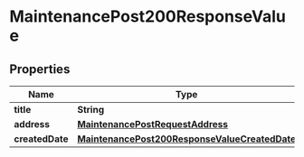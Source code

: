 

# MaintenancePost200ResponseValue


## Properties

| Name | Type | Description | Notes |
|------------ | ------------- | ------------- | -------------|
|**title** | **String** |  |  [optional] |
|**address** | [**MaintenancePostRequestAddress**](MaintenancePostRequestAddress.md) |  |  [optional] |
|**createdDate** | [**MaintenancePost200ResponseValueCreatedDate**](MaintenancePost200ResponseValueCreatedDate.md) |  |  [optional] |



